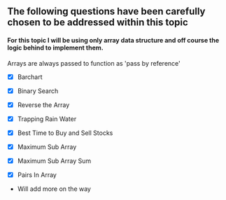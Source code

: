 ## The following questions have been carefully chosen to be addressed within this topic
#### For this topic I will be using only array data structure and off course the logic behind to implement them.
Arrays are always passed to function as 'pass by reference'

- [X] Barchart
- [X] Binary Search
- [X] Reverse the Array
- [X] Trapping Rain Water
- [X] Best Time to Buy and Sell Stocks
- [X] Maximum Sub Array
- [X] Maximum Sub Array Sum
- [X] Pairs In Array



- Will add more on the way

